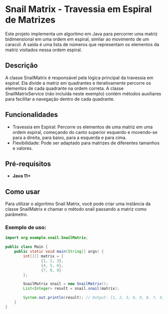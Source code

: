 # Snail Matrix - Travessia em Espiral de Matrizes

Este projeto implementa um algoritmo em Java para percorrer uma matriz bidimensional em uma ordem em espiral, similar ao movimento de um caracol. A saída é uma lista de números que representam os elementos da matriz visitados nessa ordem espiral.
## Descrição

A classe SnailMatrix é responsável pela lógica principal da travessia em espiral. Ela divide a matriz em quadrantes e iterativamente percorre os elementos de cada quadrante na ordem correta. A classe SnailMatrixService (não incluída neste exemplo) contém métodos auxiliares para facilitar a navegação dentro de cada quadrante.
## Funcionalidades

- Travessia em Espiral: Percorre os elementos de uma matriz em uma ordem espiral, começando do canto superior esquerdo e movendo-se para a direita, para baixo, para a esquerda e para cima.
- Flexibilidade: Pode ser adaptado para matrizes de diferentes tamanhos e valores.

## Pré-requisitos

- **Java 11+**

## Como usar

Para utilizar o algoritmo Snail Matrix, você pode criar uma instância da classe SnailMatrix e chamar o método snail passando a matriz como parâmetro.

### Exemplo de uso:

```java
import org.example.snail.SnailMatrix;

public class Main {
    public static void main(String[] args) {
        int[][] matrix = {
                {1, 2, 3},
                {4, 5, 6},
                {7, 8, 9}
        };

        SnailMatrix snail = new SnailMatrix();
        List<Integer> result = snail.snail(matrix);

        System.out.println(result); // Output: [1, 2, 3, 6, 9, 8, 7, 4, 5]
    }
}
